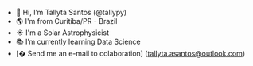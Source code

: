 - 👋 Hi, I’m Tallyta Santos (@tallypy)
- :earth_americas: I'm from Curitiba/PR - Brazil
- :sunny: I'm a Solar Astrophysicist
- :books: I’m currently learning Data Science
- [� Send me an e-mail to colaboration] (tallyta.asantos@outlook.com)

<!---
tallypy/tallypy is a ✨ special ✨ repository because its `README.md` (this file) appears on your GitHub profile.
You can click the Preview link to take a look at your changes.
--->
